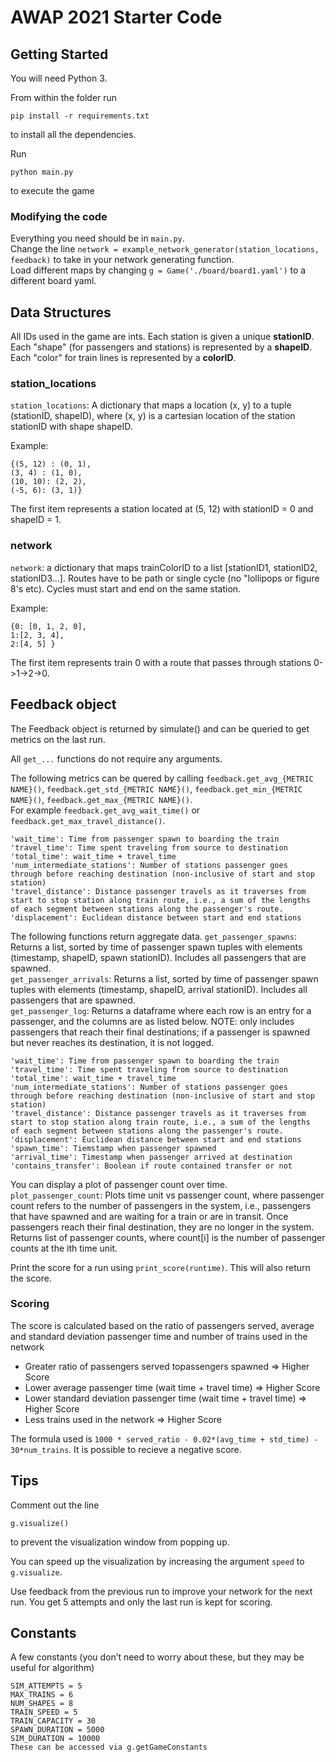 # AWAP 2021 Starter Code

## Getting Started
You will need Python 3.

From within the folder run
```
pip install -r requirements.txt
```
to install all the dependencies.

Run
```
python main.py
```
to execute the game

### Modifying the code
Everything you need should be in `main.py`.  
Change the line `network = example_network_generator(station_locations, feedback)` to take in your network generating function.  
Load different maps by changing `g = Game('./board/board1.yaml')` to a different board yaml.

## Data Structures
All IDs used in the game are ints. Each station is given a unique **stationID**.
Each "shape" (for passengers and stations) is represented by a **shapeID**.
Each "color" for train lines is represented by a **colorID**.

### station_locations
`station_locations`: A dictionary that maps a location (x, y) to a tuple (stationID, shapeID), where (x, y) is a cartesian location of the station stationID with shape shapeID.  

Example:
```
{(5, 12) : (0, 1),
(3, 4) : (1, 0),
(10, 10): (2, 2),
(-5, 6): (3, 1)}
```
The first item represents a station located at (5, 12) with stationID = 0 and shapeID = 1.

### network
`network`:  a dictionary that maps trainColorID to a list [stationID1, stationID2, stationID3...].
Routes have to be path or single cycle (no "lollipops or figure 8's etc).  Cycles must start and end on the same station.

Example:
```
{0: [0, 1, 2, 0],
1:[2, 3, 4],
2:[4, 5] }
```
The first item represents train 0 with a route that passes through stations 0->1->2->0.


## Feedback object
The Feedback object is returned by simulate() and can be queried to get metrics
on the last run.  

All `get_...` functions do not require any arguments.  

The following metrics can be quered by calling `feedback.get_avg_{METRIC NAME}()`, 
`feedback.get_std_{METRIC NAME}()`, `feedback.get_min_{METRIC NAME}()`, 
`feedback.get_max_{METRIC NAME}()`.   
For example `feedback.get_avg_wait_time()` or `feedback.get_max_travel_distance()`.

```
'wait_time': Time from passenger spawn to boarding the train
'travel_time': Time spent traveling from source to destination
'total_time': wait_time + travel_time
'num_intermediate_stations': Number of stations passenger goes 
through before reaching destination (non-inclusive of start and stop station)
'travel_distance': Distance passenger travels as it traverses from
start to stop station along train route, i.e., a sum of the lengths
of each segment between stations along the passenger's route.
'displacement': Euclidean distance between start and end stations 
```

The following functions return aggregate data.
`get_passenger_spawns`: Returns a list, sorted by time of passenger spawn tuples with elements (timestamp, shapeID, spawn stationID).
Includes all passengers that are spawned.  
`get_passenger_arrivals`: Returns a list, sorted by time of passenger spawn tuples with elements (timestamp, shapeID, arrival stationID).
Includes all passengers that are spawned.  
`get_passenger_log`: Returns a dataframe where each row is an entry for a passenger, 
and the columns are as listed below. NOTE: only includes passengers that reach their 
final destinations; if a passenger is spawned but never reaches its destination, it is not logged.  
```
'wait_time': Time from passenger spawn to boarding the train
'travel_time': Time spent traveling from source to destination
'total_time': wait_time + travel_time
'num_intermediate_stations': Number of stations passenger goes 
through before reaching destination (non-inclusive of start and stop station)
'travel_distance': Distance passenger travels as it traverses from
start to stop station along train route, i.e., a sum of the lengths
of each segment between stations along the passenger's route.
'displacement': Euclidean distance between start and end stations 
'spawn_time': Tiemstamp when passenger spawned
'arrival_time': Timestamp when passenger arrived at destination
'contains_transfer': Boolean if route contained transfer or not
```

You can display a plot of passenger count over time.  
`plot_passenger_count`: Plots time unit vs passenger count, where passenger count refers to the number of passengers
in the system, i.e., passengers that have spawned and are waiting for a train or are in transit.
Once passengers reach their final destination, they are no longer in the system.
Returns list of passenger counts, where count[i] is the number of passenger counts at the ith time unit. 

Print the score for a run using `print_score(runtime)`. This will also return the score. 

### Scoring
The score is calculated based on the ratio of passengers served, average and standard deviation passenger time and number of trains used in the network
- Greater ratio of passengers served topassengers spawned => Higher Score
- Lower average passenger time (wait time + travel time) => Higher Score
- Lower standard deviation passenger time (wait time + travel time) => Higher Score
- Less trains used in the network => Higher Score

The formula used is `1000 * served_ratio - 0.02*(avg_time + std_time) - 30*num_trains`. It is possible to recieve a negative score.

## Tips 
Comment out the line 
```
g.visualize()
```
to prevent the visualization window from popping up.

You can speed up the visualization by increasing the argument `speed` to `g.visualize`.

Use feedback from the previous run to improve your network for the next run. You get 5 attempts and only the last run is kept for scoring.

## Constants
A few constants (you don’t need to worry about these, but they may be useful for algorithm)
```
SIM_ATTEMPTS = 5
MAX_TRAINS = 6
NUM_SHAPES = 8
TRAIN_SPEED = 5
TRAIN_CAPACITY = 30
SPAWN_DURATION = 5000
SIM_DURATION = 10000
These can be accessed via g.getGameConstants
```